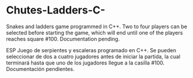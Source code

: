 # Chutes-Ladders-C-
Snakes and ladders game programmed in C++. Two to four players can be selected before starting the game, which will end until one of the players reaches square #100. Documentation pending. 

ESP
Juego de serpientes y escaleras programado en C++. Se pueden seleccionar de dos a cuatro jugadores antes de iniciar la partida, la cual terminará hasta que uno de los jugadores llegue a la casilla #100.
Documentación pendientes. 
